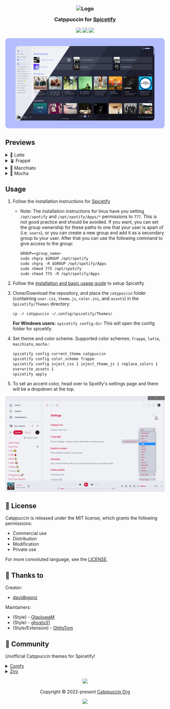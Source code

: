 <h3 align="center">
	<img src="https://raw.githubusercontent.com/catppuccin/catppuccin/main/assets/logos/exports/1544x1544_circle.png" width="100" alt="Logo"/><br/>
	<img src="https://raw.githubusercontent.com/catppuccin/catppuccin/main/assets/misc/transparent.png" height="30" width="0px"/>
	Catppuccin for <a href="https://github.com/spicetify/spicetify-cli">Spicetify</a>
	<img src="https://raw.githubusercontent.com/catppuccin/catppuccin/main/assets/misc/transparent.png" height="30" width="0px"/>
</h3>

<p align="center">
    <a href="https://github.com/catppuccin/spicetify/stargazers"><img src="https://img.shields.io/github/stars/catppuccin/spicetify?colorA=363a4f&colorB=b7bdf8&style=for-the-badge"></a>
    <a href="https://github.com/catppuccin/spicetify/issues"><img src="https://img.shields.io/github/issues/catppuccin/spicetify?colorA=363a4f&colorB=f5a97f&style=for-the-badge"></a>
    <a href="https://github.com/catppuccin/spicetify/contributors"><img src="https://img.shields.io/github/contributors/catppuccin/spicetify?colorA=363a4f&colorB=a6da95&style=for-the-badge"></a>
</p>

![Spicetify Theme Preview](assets/preview.webp)

## Previews

<details>
<summary>🌻 Latte</summary>
<img src="assets/catppuccin-latte.webp"/>
</details>
<details>
<summary>🪴 Frappé</summary>
<img src="assets/catppuccin-frappe.webp"/>
</details>
<details>
<summary>🌺 Macchiato</summary>
<img src="assets/catppuccin-macchiato.webp"/>
</details>
<details>
<summary>🌿 Mocha</summary>
<img src="assets/catppuccin-mocha.webp"/>
</details>

## Usage

1. Follow the installation instructions for [Spicetify](https://spicetify.app/docs/getting-started)
   * Note: The installation instructions for linux have you setting `/opt/spotify` and `/opt/spotify/Apps/*` permissions to `777`. This is not good practice and should be avoided. If you want, you can set the group ownership for these paths to one that your user is apart of (i.e. `users`), or you can create a new group and add it as a secondary group to your user. After that you can use the following command to give access to the group:
      ```
      GROUP=<group_name>
      sudo chgrp $GROUP /opt/spotify
      sudo chgrp -R $GROUP /opt/spotify/Apps
      sudo chmod 775 /opt/spotify
      sudo chmod 775 -R /opt/spotify/Apps
      ```
2. Follow the [installation and basic usage guide](https://spicetify.app/docs/getting-started) to setup Spicetify

3. Clone/Download the repository, and place the `catppuccin` folder (containing `user.css`, `theme.js`, `color.ini`, and `assets`) in the `Spicetify/Themes` directory:
      ```
      cp -r catppuccin ~/.config/spicetify/Themes/
      ```
      **For Windows users:**
      ```spicetify config-dir``` This will open the config folder for spicetify.

4. Set theme and color scheme. Supported color schemes: `frappe`, `latte`, `macchiato`, `mocha`.:
   ```
   spicetify config current_theme catppuccin
   spicetify config color_scheme frappe
   spicetify config inject_css 1 inject_theme_js 1 replace_colors 1 overwrite_assets 1
   spicetify apply
   ```
5. To set an accent color, head over to Spotify's settings page and there will be a dropdown at the top.
<img src="assets/accents.webp"/>

## 📜 License

Catppuccin is released under the MIT license, which grants the following permissions:

-   Commercial use
-   Distribution
-   Modification
-   Private use

For more convoluted language, see the [LICENSE](https://github.com/catppuccin/catppuccin/blob/main/LICENSE).

## 💝 Thanks to

Creator:
- [davidbgonz](https://github.com/davidbgonz)

Maintainers:
- (Style) - [OlaoluwaM](https://github.com/OlaoluwaM)
- (Style) - [ghostx31](https://github.com/ghostx31)
- (Style/Extension) - [OhItsTom](https://github.com/ohitstom)

## 🌟 Community
Unofficial Catppuccin themes for Spicetify!

<details>
<summary><a href="https://github.com/Comfy-Themes/Spicetify/tree/main/Comfy#collection">Comfy</a></summary>
<img src="https://github.com/Comfy-Themes/Spicetify/raw/main/images/color-schemes/gif/catppuccin/mocha.gif"/>
</details>

<details>
<summary><a href="https://github.com/Aurn1ox/dots/tree/main/.config/spicetify/Themes/Ziro">Ziro</a></summary>
<img src="https://raw.githubusercontent.com/Aurn1ox/dots/main/assets/spotify-preview.png"/>
</details>

<p align="center"><img src="https://raw.githubusercontent.com/catppuccin/catppuccin/main/assets/footers/gray0_ctp_on_line.svg?sanitize=true" /></p>
<p align="center">Copyright &copy; 2022-present <a href="https://github.com/catppuccin" target="_blank">Catppuccin Org</a>
<p align="center"><a href="https://github.com/catppuccin/catppuccin/blob/main/LICENSE"><img src="https://img.shields.io/static/v1.svg?style=for-the-badge&label=License&message=MIT&logoColor=d9e0ee&colorA=363a4f&colorB=b7bdf8"/></a></p>
